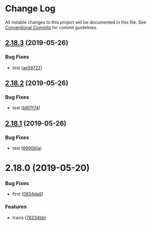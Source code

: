 # Change Log

All notable changes to this project will be documented in this file.
See [Conventional Commits](https://conventionalcommits.org) for commit guidelines.

## [2.18.3](https://github.com/kaltura/playkit-js-providers/compare/multirepo-ott@2.18.2...multirepo-ott@2.18.3) (2019-05-26)


### Bug Fixes

* test ([ae59722](https://github.com/kaltura/playkit-js-providers/commit/ae59722))





## [2.18.2](https://github.com/kaltura/playkit-js-providers/compare/multirepo-ott@2.18.1...multirepo-ott@2.18.2) (2019-05-26)


### Bug Fixes

* test ([b6f7f74](https://github.com/kaltura/playkit-js-providers/commit/b6f7f74))





## [2.18.1](https://github.com/kaltura/playkit-js-providers/compare/multirepo-ott@2.18.0...multirepo-ott@2.18.1) (2019-05-26)


### Bug Fixes

* test ([6690bfa](https://github.com/kaltura/playkit-js-providers/commit/6690bfa))





# 2.18.0 (2019-05-20)


### Bug Fixes

* first ([0654da8](https://github.com/kaltura/playkit-js-providers/commit/0654da8))


### Features

* travis ([78234bb](https://github.com/kaltura/playkit-js-providers/commit/78234bb))
